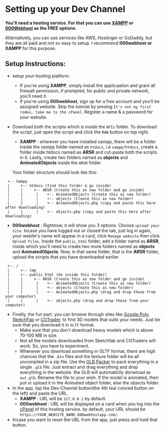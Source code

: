 # Setting up your Dev Channel

**You'll need a hosting service. For that you can use [XAMPP](https://www.apachefriends.org/index.html) or [000Webhost](https://www.000webhost.com) as the FREE options.**

Alternatively, you can use services like AWS, Hostinger or GoDaddy, but they are all paid and not so easy to setup. I recommend **000webhost or XAMPP** for this purpose.

## Setup Instructions: 

* setup your hosting platform.
  - If you're using **XAMPP**, simply install the applicaation and grant all firewall permission, if prompted, for public and private network, you'll need it.
  - if you're using **000webhost**, sign up for a free account and you'll be assigned website. Skip the tutorial by presing `It's not my first rodeo, take me to the cPanel`. 
    Register a name & a password for your website.
* Download both the scripts which is inside the `APIs` folder. To download the script, just open the script and  click the `RAW` button on top right.
  - **XAMPP** : wherever you have installed xampp, there will be a folder inside the xampp folder named as `htdocs`, i.e `xampp/htdocs`, create a folder inside htdocs
  named as **ARSR** and cut-paste both the scripts in it. Lastly, create two folders named as **objects** and **AnimatedObjects** inside the `ARSR` folder.
  
  Your folder structure should look like this:
  
 ``` 
  +-- Xampp
  |     +-- htdocs (find this folder & go inside)
  |     |     +-- ARSR (Create this as new folder and go inside)
  |     |      |    +-- AnimatedObjects (Create this as new folder)
  |     |      |    +-- objects (Create this as new folder)
  |     |      |    +-- AnimatedObjects.php (copy and paste this here after downloading)
  |     |      |    +-- objects.php (copy and paste this here after downloading)
  ```
  
  - **000webhost** : Rightnow, it will show you 3 options. Choose `upload your site`. Incase you have logged out or closed the tab, just log in again, your webite's name
  will appear in a card, click `Manage website` then click `Upload Files`.
  Inside the `public_html` folder, add a folder namd as **ARSR**, inside which you'll
  need to create two more folders named as **objects** and **AnimatedObjects**. Now, in that same folder, that is the **ARSR** folder, upload the scripts that you have
  downloaded earlier.
  
 ``` 
  +-- /
  |     +-- tmp
  |     +-- public_html (Go inside this folder)
  |     |     +-- ARSR (Create this as new folder and go inside)
  |     |      |    +-- AnimatedObjects (Create this as new folder)
  |     |      |    +-- objects (Create this as new folder)
  |     |      |    +-- AnimatedObjects.php (drag and drop these from your computer)
  |     |      |    +-- objects.php (drag and drop these from your computer)
  ```
  
* Finally, the fun part. you can browse through sites like [Google Poly](https://poly.google.com/), [SketchFab](https://sketchfab.com/) or [CGTrader](https://www.cgtrader.com/), to find 3D models that suits your needs. Just be sure that you download it in
`GLTF` format.
  - Make sure that you don't download heavy models which is above 70-100 MB in size.
  - Not all the models downloaded from Sketchfab and CGTraders will work. So, you have to experiment. 
  - Whenever you download something in GLTF format, there are high chances that the `.bin` files and the texture folder will be all uncompiled in a zip file. 
  Use the [GLB Packer](https://glbpacker.glitch.me/) to pack everything in a single `.glb` file. 
  Just extract and drag everything and drop everything in the website. the GLB will automaticlly donwload as `out.glb`. Rename the file to your wish.
  If the model is animated, then put or upload it in the Animated object folder, else the objects folder.
* In the app, tap the Dev-Channel button(the 4th teal colored button on the left) and paste the URL.
  - **XAMPP** : URL will be `127.0.0.1` by default.
  - **000webhost** : URL will be displayed on a card when you log into the [cPanel](https://www.000webhost.com/members/website/list) of this hosting service.
  by default, your URL should be `https://YOUR_WEBSITE_NAME.000webhostapp.com/`.
* Incase you want to reset the URL from the app, just press and hold that button.
